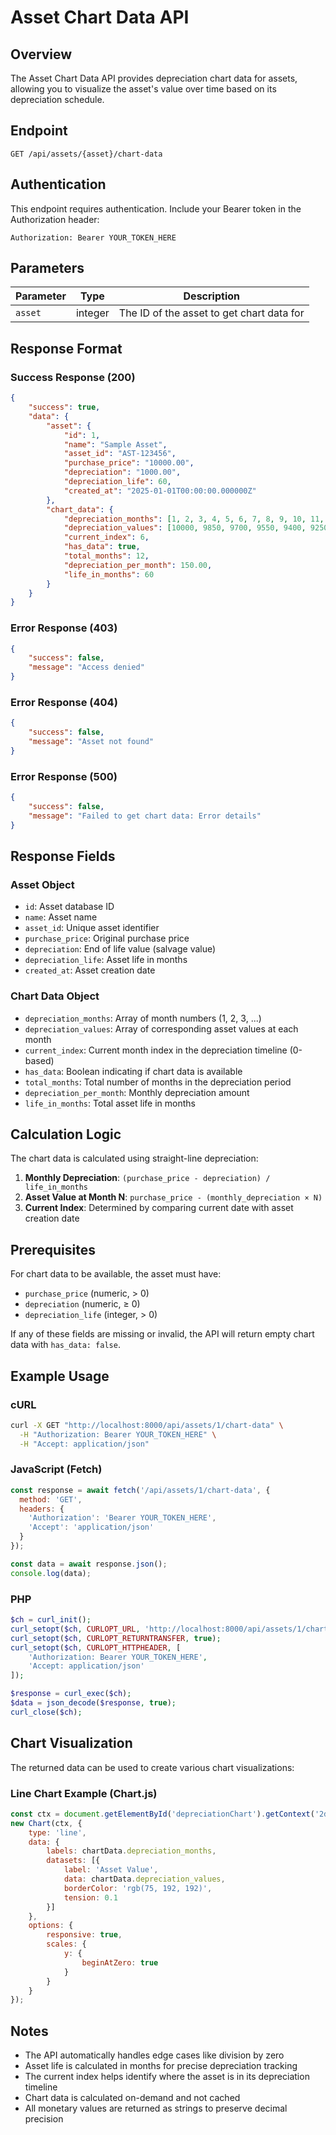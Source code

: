 # Asset Chart Data API

## Overview

The Asset Chart Data API provides depreciation chart data for assets, allowing you to visualize the asset's value over time based on its depreciation schedule.

## Endpoint

```
GET /api/assets/{asset}/chart-data
```

## Authentication

This endpoint requires authentication. Include your Bearer token in the Authorization header:

```
Authorization: Bearer YOUR_TOKEN_HERE
```

## Parameters

| Parameter | Type | Description |
|-----------|------|-------------|
| `asset` | integer | The ID of the asset to get chart data for |

## Response Format

### Success Response (200)

```json
{
    "success": true,
    "data": {
        "asset": {
            "id": 1,
            "name": "Sample Asset",
            "asset_id": "AST-123456",
            "purchase_price": "10000.00",
            "depreciation": "1000.00",
            "depreciation_life": 60,
            "created_at": "2025-01-01T00:00:00.000000Z"
        },
        "chart_data": {
            "depreciation_months": [1, 2, 3, 4, 5, 6, 7, 8, 9, 10, 11, 12],
            "depreciation_values": [10000, 9850, 9700, 9550, 9400, 9250, 9100, 8950, 8800, 8650, 8500, 8350],
            "current_index": 6,
            "has_data": true,
            "total_months": 12,
            "depreciation_per_month": 150.00,
            "life_in_months": 60
        }
    }
}
```

### Error Response (403)

```json
{
    "success": false,
    "message": "Access denied"
}
```

### Error Response (404)

```json
{
    "success": false,
    "message": "Asset not found"
}
```

### Error Response (500)

```json
{
    "success": false,
    "message": "Failed to get chart data: Error details"
}
```

## Response Fields

### Asset Object
- `id`: Asset database ID
- `name`: Asset name
- `asset_id`: Unique asset identifier
- `purchase_price`: Original purchase price
- `depreciation`: End of life value (salvage value)
- `depreciation_life`: Asset life in months
- `created_at`: Asset creation date

### Chart Data Object
- `depreciation_months`: Array of month numbers (1, 2, 3, ...)
- `depreciation_values`: Array of corresponding asset values at each month
- `current_index`: Current month index in the depreciation timeline (0-based)
- `has_data`: Boolean indicating if chart data is available
- `total_months`: Total number of months in the depreciation period
- `depreciation_per_month`: Monthly depreciation amount
- `life_in_months`: Total asset life in months

## Calculation Logic

The chart data is calculated using straight-line depreciation:

1. **Monthly Depreciation**: `(purchase_price - depreciation) / life_in_months`
2. **Asset Value at Month N**: `purchase_price - (monthly_depreciation × N)`
3. **Current Index**: Determined by comparing current date with asset creation date

## Prerequisites

For chart data to be available, the asset must have:
- `purchase_price` (numeric, > 0)
- `depreciation` (numeric, ≥ 0)
- `depreciation_life` (integer, > 0)

If any of these fields are missing or invalid, the API will return empty chart data with `has_data: false`.

## Example Usage

### cURL

```bash
curl -X GET "http://localhost:8000/api/assets/1/chart-data" \
  -H "Authorization: Bearer YOUR_TOKEN_HERE" \
  -H "Accept: application/json"
```

### JavaScript (Fetch)

```javascript
const response = await fetch('/api/assets/1/chart-data', {
  method: 'GET',
  headers: {
    'Authorization': 'Bearer YOUR_TOKEN_HERE',
    'Accept': 'application/json'
  }
});

const data = await response.json();
console.log(data);
```

### PHP

```php
$ch = curl_init();
curl_setopt($ch, CURLOPT_URL, 'http://localhost:8000/api/assets/1/chart-data');
curl_setopt($ch, CURLOPT_RETURNTRANSFER, true);
curl_setopt($ch, CURLOPT_HTTPHEADER, [
    'Authorization: Bearer YOUR_TOKEN_HERE',
    'Accept: application/json'
]);

$response = curl_exec($ch);
$data = json_decode($response, true);
curl_close($ch);
```

## Chart Visualization

The returned data can be used to create various chart visualizations:

### Line Chart Example (Chart.js)

```javascript
const ctx = document.getElementById('depreciationChart').getContext('2d');
new Chart(ctx, {
    type: 'line',
    data: {
        labels: chartData.depreciation_months,
        datasets: [{
            label: 'Asset Value',
            data: chartData.depreciation_values,
            borderColor: 'rgb(75, 192, 192)',
            tension: 0.1
        }]
    },
    options: {
        responsive: true,
        scales: {
            y: {
                beginAtZero: true
            }
        }
    }
});
```

## Notes

- The API automatically handles edge cases like division by zero
- Asset life is calculated in months for precise depreciation tracking
- The current index helps identify where the asset is in its depreciation timeline
- Chart data is calculated on-demand and not cached
- All monetary values are returned as strings to preserve decimal precision 